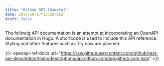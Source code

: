 ```yaml
---
title: "Github API (Sample)"
date: 2017-10-17T15:26:15Z
draft: false
---
```


The followig API documentation is an attempt at incorporating an OpenAPI documentation in Hugo. A shortcode is used to include this API reference. Styling and other features such as Try now are planned.


{{< openapi-ref-docs url="https://raw.githubusercontent.com/github/rest-api-description/main/descriptions/api.github.com/api.github.com.json" >}}
